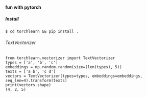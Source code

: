 
#### fun with pytorch


##### Install
```
$ cd torchlearn && pip install .
```

###### TextVectorizer
```
from torchlearn.vectorizer import TextVectorizer
types = ['a', 'b', 'c']
embeddings = np.random.random(size=(len(types), 5))
texts = ['a b', 'c d']
vectors = TextVectorizer(types=types, embeddings=embeddings, seq_len=4).transform(texts)
print(vectors.shape)
(4, 2, 5)
```
